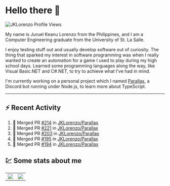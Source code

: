 # Hello there 👋

![JKLorenzo Profile Views](https://komarev.com/ghpvc/?username=JKLorenzo)

My name is Juruel Keanu Lorenzo from the Philippines, and I am a Computer Engineering graduate
from the University of St. La Salle.

I enjoy testing stuff out and usually develop software out of curiosity. The thing that sparked my
interest in software programming was when I really wanted to create an automation for a game I used
to play during my high school days. Learned some programming languages along the way, like Visual
Basic.NET and C#.NET, to try to achieve what I've had in mind.

I'm currently working on a personal project which I named [Parallax](https://github.com/JKLorenzo/Parallax), 
a Discord bot running under Node.js, to learn more about TypeScript.

---

## :zap: Recent Activity

<!--START_SECTION:activity-->
1. 🎉 Merged PR [#214](https://github.com/JKLorenzo/Parallax/pull/214) in [JKLorenzo/Parallax](https://github.com/JKLorenzo/Parallax)
2. 🎉 Merged PR [#221](https://github.com/JKLorenzo/Parallax/pull/221) in [JKLorenzo/Parallax](https://github.com/JKLorenzo/Parallax)
3. 🎉 Merged PR [#203](https://github.com/JKLorenzo/Parallax/pull/203) in [JKLorenzo/Parallax](https://github.com/JKLorenzo/Parallax)
4. 🎉 Merged PR [#195](https://github.com/JKLorenzo/Parallax/pull/195) in [JKLorenzo/Parallax](https://github.com/JKLorenzo/Parallax)
5. 🎉 Merged PR [#194](https://github.com/JKLorenzo/Parallax/pull/194) in [JKLorenzo/Parallax](https://github.com/JKLorenzo/Parallax)
<!--END_SECTION:activity-->

## :chart: Some stats about me

<table>
  <tr>
    <td align="center" style="padding=0;width=50%;">
      <img align="center" style="padding=0;" src="https://github-readme-stats-jklorenzo.vercel.app/api/?username=JKLorenzo&show_icons=true&title_color=4F8CC9&text_color=9f9f9f&bg_color=00000000&hide_border=true&icon_color=4F8CC9&hide_title=true&count_private=true&include_all_commits=true" />
    </td>
    <td align="center" style="padding=0;width=50%;">
      <img align="center" style="padding=0;" src="https://github-readme-stats-jklorenzo.vercel.app/api/top-langs/?username=JKLorenzo&layout=compact&show_icons=true&title_color=4F8CC9&text_color=9f9f9f&bg_color=00000000&hide_border=true&icon_color=00000000&count_private=true&langs_count=6" />
    </td>
  </tr>
</table>
